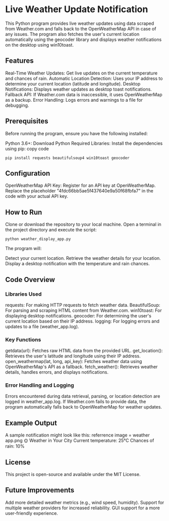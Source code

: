 # Live Weather Update Notification
This Python program provides live weather updates using data scraped from Weather.com and falls back to the OpenWeatherMap API in case of any issues. The program also fetches the user's current location automatically using the geocoder library and displays weather notifications on the desktop using win10toast.

## Features
  Real-Time Weather Updates: Get live updates on the current temperature and chances of rain.
  Automatic Location Detection: Uses your IP address to determine your current location (latitude and longitude).
  Desktop Notifications: Displays weather updates as desktop toast notifications.
    Fallback API: If Weather.com data is inaccessible, it uses OpenWeatherMap as a backup.
    Error Handling: Logs errors and warnings to a file for debugging.

## Prerequisites
Before running the program, ensure you have the following installed:

Python 3.6+: Download Python
Required Libraries: Install the dependencies using pip:
copy code
```
pip install requests beautifulsoup4 win10toast geocoder
```

## Configuration
OpenWeatherMap API Key:
Register for an API key at OpenWeatherMap.
Replace the placeholder "4fdc66bb5ae5f437640e9a50f68fbfa7" in the code with your actual API key.

## How to Run
Clone or download the repository to your local machine.
Open a terminal in the project directory and execute the script:
```
python weather_display_app.py
```
The program will:

Detect your current location.
Retrieve the weather details for your location.
Display a desktop notification with the temperature and rain chances.

## Code Overview

### Libraries Used
requests: For making HTTP requests to fetch weather data.
BeautifulSoup: For parsing and scraping HTML content from Weather.com.
win10toast: For displaying desktop notifications.
geocoder: For determining the user's current location based on their IP address.
logging: For logging errors and updates to a file (weather_app.log).

### Key Functions
getdata(url): Fetches raw HTML data from the provided URL.
get_location(): Retrieves the user's latitude and longitude using their IP address.
open_weathermap(lat, long, api_key): Fetches weather data using OpenWeatherMap's API as a fallback.
fetch_weather(): Retrieves weather details, handles errors, and displays notifications.

### Error Handling and Logging
Errors encountered during data retrieval, parsing, or location detection are logged in weather_app.log.
If Weather.com fails to provide data, the program automatically falls back to OpenWeatherMap for weather updates.

## Example Output
A sample notification might look like this:
referrence image = weather app.png
🌞 Weather in Your City
Current temperature: 25°C
Chances of rain: 10%

## License
This project is open-source and available under the MIT License.

## Future Improvements
Add more detailed weather metrics (e.g., wind speed, humidity).
Support for multiple weather providers for increased reliability.
GUI support for a more user-friendly experience.
